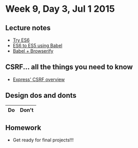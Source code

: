 # Week 9, Day 3, Jul 1 2015

## Lecture notes

- [Try ES6](http://www.es6fiddle.net/)
- [ES6 to ES5 using Babel](https://babeljs.io/)
- [Babel + Browserify](https://github.com/babel/babelify)

## CSRF... all the things you need to know

- [Express' CSRF overview](https://github.com/pillarjs/understanding-csrf)

## Design dos and donts

Do | Don't
--- | ---

## Homework

- Get ready for final projects!!!
